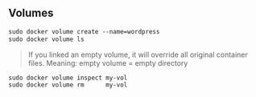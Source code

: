 ## Volumes
```txt
sudo docker volume create --name=wordpress
sudo docker volume ls
```

> If you linked an empty volume, it will override all original container files.
  Meaning: empty volume = empty directory
```txt
sudo docker volume inspect my-vol
sudo docker volume rm      my-vol
```